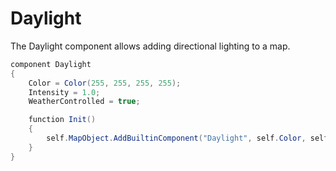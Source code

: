# Daylight

The Daylight component allows adding directional lighting to a map.

```csharp
component Daylight
{
    Color = Color(255, 255, 255, 255);
    Intensity = 1.0;
    WeatherControlled = true;

    function Init()
    {
        self.MapObject.AddBuiltinComponent("Daylight", self.Color, self.Intensity, self.WeatherControlled);
    }
}
```
